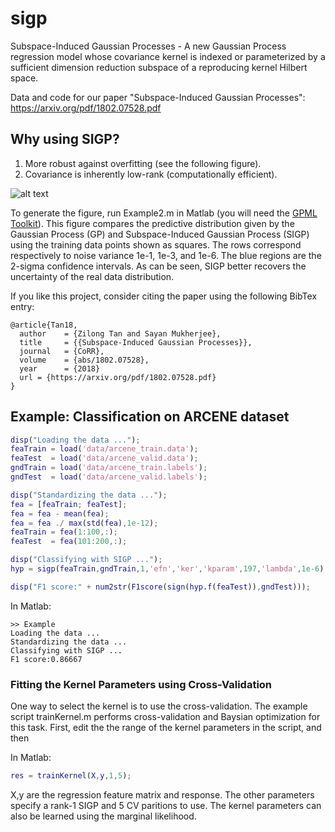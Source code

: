 # sigp
Subspace-Induced Gaussian Processes - A new Gaussian Process regression model whose covariance kernel is indexed or parameterized by a sufficient dimension reduction subspace of a reproducing kernel Hilbert space. 

Data and code for our paper "Subspace-Induced Gaussian Processes": https://arxiv.org/pdf/1802.07528.pdf

## Why using SIGP?
1. More robust against overfitting (see the following figure).
2. Covariance is inherently low-rank (computationally efficient).

![alt text](https://github.com/ZilongTan/sigp/blob/master/Example2.jpg "GP vs SIGP Comparison")

To generate the figure, run Example2.m in Matlab (you will need the [GPML Toolkit](http://www.gaussianprocess.org/gpml/code/matlab/doc/index.html)).
This figure compares the predictive distribution given by the Gaussian Process (GP) and Subspace-Induced Gaussian Process (SIGP) using the training data points shown as squares. The rows correspond respectively to noise variance 1e-1, 1e-3, and 1e-6. The blue regions are the 2-sigma confidence intervals. As can be seen, SIGP better recovers the uncertainty of the real data distribution.

If you like this project, consider citing the paper using the following BibTex entry:
```
@article{Tan18,
  author    = {Zilong Tan and Sayan Mukherjee},
  title     = {{Subspace-Induced Gaussian Processes}},
  journal   = {CoRR},
  volume    = {abs/1802.07528},
  year      = {2018}
  url = {https://arxiv.org/pdf/1802.07528.pdf}
}
```

## Example: Classification on ARCENE dataset

```matlab
disp("Loading the data ...");
feaTrain = load('data/arcene_train.data');
feaTest  = load('data/arcene_valid.data');
gndTrain = load('data/arcene_train.labels');
gndTest  = load('data/arcene_valid.labels');

disp("Standardizing the data ...");
fea = [feaTrain; feaTest];
fea = fea - mean(fea);
fea = fea ./ max(std(fea),1e-12);
feaTrain = fea(1:100,:);
feaTest  = fea(101:200,:);

disp("Classifying with SIGP ...");
hyp = sigp(feaTrain,gndTrain,1,'efn','ker','kparam',197,'lambda',1e-6);

disp("F1 score:" + num2str(F1score(sign(hyp.f(feaTest)),gndTest)));
```

In Matlab:
```
>> Example
Loading the data ...
Standardizing the data ...
Classifying with SIGP ...
F1 score:0.86667
```

### Fitting the Kernel Parameters using Cross-Validation
One way to select the kernel is to use the cross-validation. The example script trainKernel.m performs cross-validation and Baysian optimization for this task. First, edit the the range of the kernel parameters in the script, and then

In Matlab:
```matlab
res = trainKernel(X,y,1,5);
```
X,y are the regression feature matrix and response. The other parameters specify a rank-1 SIGP and 5 CV paritions to use. 
The kernel parameters can also be learned using the marginal likelihood.
